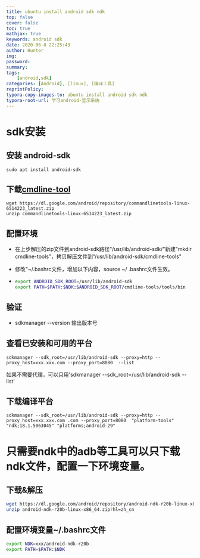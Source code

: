 ```yaml
---
title: ubuntu install android sdk ndk
top: false
cover: false
toc: true
mathjax: true
keywords: android sdk
date: 2020-06-8 22:25:43
author: Hunter
img:
password:
summary:
tags:
	[android,sdk]
categories: [Android], [linux], [编译工具]
reprintPolicy:
typora-copy-images-to: ubuntu install android sdk ndk
typora-root-url: 学习android-显示系统
---
```

# sdk安装
## 安装 android-sdk
```
sudo apt install android-sdk
```

## 下载[cmdline-tool](https://developer.android.com/studio/index.html#downloads)

```
wget https://dl.google.com/android/repository/commandlinetools-linux-6514223_latest.zip
unzip commandlinetools-linux-6514223_latest.zip
```

## 配置环境

  * 在上步解压的zip文件到android-sdk路径"/usr/lib/android-sdk/"新建"mkdir cmdline-tools"，拷贝解压文件到“/usr/lib/android-sdk/cmdline-tools"

  * 修改"~/.bashrc文件，增加以下内容，source ~/ .bashrc文件生效。

  * ```bash
    export ANDROID_SDK_ROOT=/usr/lib/android-sdk
    export PATH=$PATH:$NDK:$ANDROID_SDK_ROOT/cmdline-tools/tools/bin
    ```

## 验证

  * sdkmanager --version 输出版本号
## 查看已安装和可用的平台
```
sdkmanager --sdk_root=/usr/lib/android-sdk --proxy=http --proxy_host=xxx.xxx.com --proxy_port=8080  --list
```
如果不需要代理，可以只用'sdkmanager --sdk_root=/usr/lib/android-sdk  --list'

## 下载编译平台

  ```
  sdkmanager --sdk_root=/usr/lib/android-sdk --proxy=http --proxy_host=xxx.xxx.com .com --proxy_port=8080  "platform-tools" "ndk;18.1.5063045" "platforms;android-29" 
  ```
  
  # 只需要ndk中的adb等工具可以只下载ndk文件，配置一下环境变量。
## 下载&解压

```bash
wget https://dl.google.com/android/repository/android-ndk-r20b-linux-x86_64.zip?hl=zh_cn
unzip android-ndk-r20b-linux-x86_64.zip?hl=zh_cn
```

## 配置环境变量~/.bashrc文件

```bash
export NDK=xxx/android-ndk-r20b
export PATH=$PATH:$NDK
```
  
  

